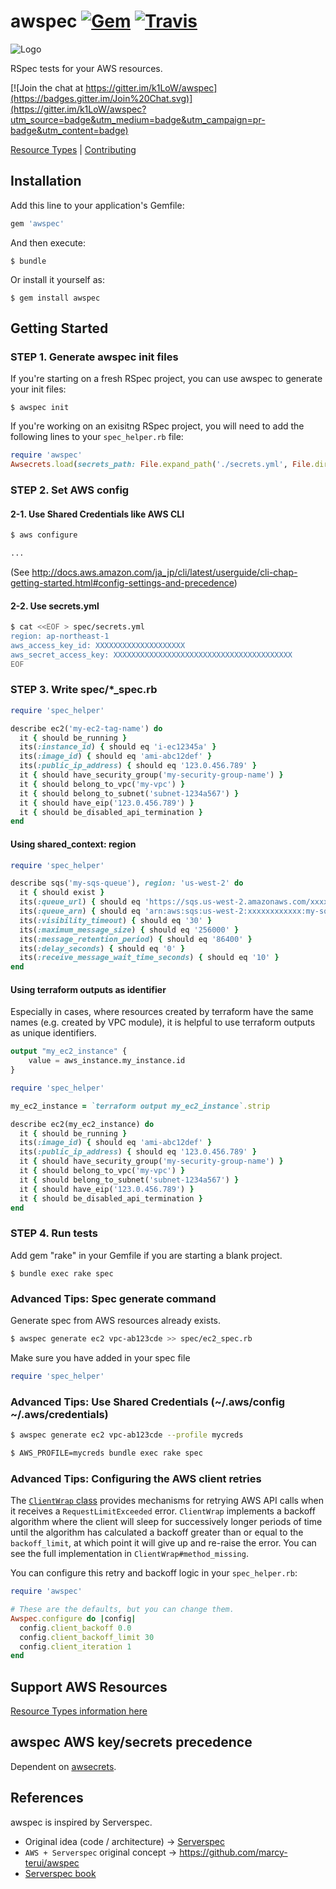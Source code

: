 # awspec [![Gem](https://img.shields.io/gem/v/awspec.svg)](https://rubygems.org/gems/awspec) [![Travis](https://img.shields.io/travis/k1LoW/awspec.svg)](https://travis-ci.org/k1LoW/awspec)

![Logo](./awspec-logo.png)

RSpec tests for your AWS resources.

[![Join the chat at https://gitter.im/k1LoW/awspec](https://badges.gitter.im/Join%20Chat.svg)](https://gitter.im/k1LoW/awspec?utm_source=badge&utm_medium=badge&utm_campaign=pr-badge&utm_content=badge)

[Resource Types](doc/resource_types.md) | [Contributing](doc/contributing.md)


## Installation

Add this line to your application's Gemfile:

```ruby
gem 'awspec'
```

And then execute:

    $ bundle

Or install it yourself as:

    $ gem install awspec

## Getting Started

### STEP 1. Generate awspec init files

If you're starting on a fresh RSpec project, you can use awspec to generate your init files:

    $ awspec init

If you're working on an exisitng RSpec project, you will need to add the following lines to your `spec_helper.rb` file:

```ruby
require 'awspec'
Awsecrets.load(secrets_path: File.expand_path('./secrets.yml', File.dirname(__FILE__)))
```

### STEP 2. Set AWS config

#### 2-1. Use Shared Credentials like AWS CLI

```sh
$ aws configure

...
```

(See http://docs.aws.amazon.com/ja_jp/cli/latest/userguide/cli-chap-getting-started.html#config-settings-and-precedence)

#### 2-2. Use secrets.yml

```sh
$ cat <<EOF > spec/secrets.yml
region: ap-northeast-1
aws_access_key_id: XXXXXXXXXXXXXXXXXXXX
aws_secret_access_key: XXXXXXXXXXXXXXXXXXXXXXXXXXXXXXXXXXXXXXXX
EOF
```

### STEP 3. Write spec/\*\_spec.rb

```ruby
require 'spec_helper'

describe ec2('my-ec2-tag-name') do
  it { should be_running }
  its(:instance_id) { should eq 'i-ec12345a' }
  its(:image_id) { should eq 'ami-abc12def' }
  its(:public_ip_address) { should eq '123.0.456.789' }
  it { should have_security_group('my-security-group-name') }
  it { should belong_to_vpc('my-vpc') }
  it { should belong_to_subnet('subnet-1234a567') }
  it { should have_eip('123.0.456.789') }
  it { should be_disabled_api_termination }
end
```

#### Using shared_context: region

```ruby
require 'spec_helper'

describe sqs('my-sqs-queue'), region: 'us-west-2' do
  it { should exist }
  its(:queue_url) { should eq 'https://sqs.us-west-2.amazonaws.com/xxxxxxxxxxxx/my-sqs-queue' }
  its(:queue_arn) { should eq 'arn:aws:sqs:us-west-2:xxxxxxxxxxxx:my-sqs-queue' }
  its(:visibility_timeout) { should eq '30' }
  its(:maximum_message_size) { should eq '256000' }
  its(:message_retention_period) { should eq '86400' }
  its(:delay_seconds) { should eq '0' }
  its(:receive_message_wait_time_seconds) { should eq '10' }
end
```

#### Using terraform outputs as identifier

Especially in cases, where resources created by terraform have the same names (e.g. created by VPC module), it is helpful to use terraform outputs as unique identifiers.

```terraform
output "my_ec2_instance" {
    value = aws_instance.my_instance.id
}
```

```ruby
require 'spec_helper'

my_ec2_instance = `terraform output my_ec2_instance`.strip

describe ec2(my_ec2_instance) do
  it { should be_running }
  its(:image_id) { should eq 'ami-abc12def' }
  its(:public_ip_address) { should eq '123.0.456.789' }
  it { should have_security_group('my-security-group-name') }
  it { should belong_to_vpc('my-vpc') }
  it { should belong_to_subnet('subnet-1234a567') }
  it { should have_eip('123.0.456.789') }
  it { should be_disabled_api_termination }
end
```

### STEP 4. Run tests
Add gem "rake" in your Gemfile if you are starting a blank project.

    $ bundle exec rake spec

### Advanced Tips: Spec generate command

Generate spec from AWS resources already exists.

```sh
$ awspec generate ec2 vpc-ab123cde >> spec/ec2_spec.rb
```

Make sure you have added in your spec file
```ruby
require 'spec_helper'
```

### Advanced Tips: Use Shared Credentials (~/.aws/config ~/.aws/credentials)

```sh
$ awspec generate ec2 vpc-ab123cde --profile mycreds
```

```sh
$ AWS_PROFILE=mycreds bundle exec rake spec
```

### Advanced Tips: Configuring the AWS client retries

The [`ClientWrap` class](https://github.com/k1LoW/awspec/blob/master/lib/awspec/helper/client_wrap.rb)
provides mechanisms for retrying AWS API calls when it receives a
`RequestLimitExceeded` error. `ClientWrap` implements a backoff algorithm
where the client will sleep for successively longer periods of time until the
algorithm has calculated a backoff greater than or equal to the
`backoff_limit`, at which point it will give up and re-raise the error. You
can see the full implementation in `ClientWrap#method_missing`.

You can configure this retry and backoff logic in your `spec_helper.rb`:

```ruby
require 'awspec'

# These are the defaults, but you can change them.
Awspec.configure do |config|
  config.client_backoff 0.0
  config.client_backoff_limit 30
  config.client_iteration 1
end
```

## Support AWS Resources

[Resource Types information here](doc/resource_types.md)

## awspec AWS key/secrets precedence

Dependent on [awsecrets](https://github.com/k1LoW/awsecrets#awsecrets-config-precedence).

## References

awspec is inspired by Serverspec.

- Original idea (code / architecture) -> [Serverspec](https://github.com/serverspec/serverspec)
- `AWS + Serverspec` original concept -> https://github.com/marcy-terui/awspec
- [Serverspec book](http://www.oreilly.co.jp/books/9784873117096/)

